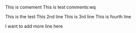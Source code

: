 This is comement 
This is test comments:wq

This is the test 
This 2nd line 
This is 3rd line
This is fourth line

I want to add more line here
